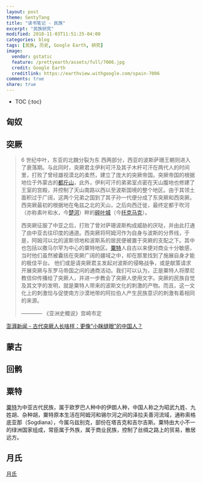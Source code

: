 ```yaml
---
layout: post
theme: SentyTang
title: "读书笔记 - 民族"
excerpt: "民族研究"
modified: 2018-11-03T11:51:25-04:00
categories: blog
tags: [民族, 历史, Google Earth, 研究]
image:
  vendor: gstatic
  feature: /prettyearth/assets/full/7006.jpg
  credit: Google Earth
  creditlink: https://earthview.withgoogle.com/spain-7006
comments: true
share: true
---
```


* TOC
{:toc}

## 匈奴

## 突厥

> 6 世纪中叶，东亚的北魏分裂为东 西两部分，西亚的波斯萨珊王朝则进入了衰落期。与此同时，突厥君主伊利可汗及其子木杆可汗在两代人的时间里，打败了曾经雄视漠北的柔然，建立了庞大的突厥帝国。突厥帝国的根据地位于外蒙古的[都斤山][wikiwand/于都斤]，此外，伊利可汗的弟弟室点密在天山腹地也修建了王室的宫殿，并控制了天山南路以西以至波斯国境的整个地区。由于其领土面积过于广阔，这两个兄弟之国到了其子孙一代便分成了东突厥和西突厥。西突厥最初的根据地在龟兹之北的天山，之后向西迁徙，最终定都于吹河（亦称素叶和水，今[楚河][wikiwand/Chu_River]）畔的[碎叶城][wikiwand/Suyab]（今[托克马克][wikiwand/Tokmok]）。
>
> 西突厥征服了中亚之后，打败了曾对萨珊波斯构成威胁的厌哒，并由此打通了由中亚去往印度的通道。西突厥将阿姆河作为自身与波斯的分界线，于是，阿姆河以北的波斯领地和波斯系的居民便被置于突厥的支配之下。其中也包括以撒马尔罕为中心的粟特地区。[粟特](#粟特)人自古以来便对商业十分敏感，当时他们虽然被囊括在突厥广阔的疆域之中，却在那里找到了施展自身才能的极佳平台。 他们或是请突厥君主发起对波斯的侵略战争，或是献策请求开展突厥与东罗马帝国之间的通商活动。我们可以认为，正是粟特人将摩尼教信仰传播给了突厥人，并进一步教会了突厥人使用文字。突厥的民族自觉及其文字的发明，就是粟特人带来的波斯文化的刺激的产物。而且，这一文化上的刺激恰与促使南方沙漠地带的阿拉伯人产生民族意识的刺激有着相同的来源。
>
> ———— 《亚洲史概说》宫崎市定


[澎湃新闻 - 古代突厥人长啥样：更像“小眯缝眼”的中国人？](https://www.thepaper.cn/newsDetail_forward_1353144)

## 蒙古

## 回鹘

## 粟特

[粟特][Sogdia]为中亚古代民族，属于欧罗巴人种中的伊朗人种，中国人称之为昭武九姓、九姓胡、杂种胡，粟特原本生活在阿姆河和锡尔河之间的泽拉夫善河流域，通称索格底亚那（Sogdiana），今属乌兹别克，部份在塔吉克和吉尔吉斯。粟特由大小不一的绿洲国家组成，常臣属于外族，属于商业民族，控制了丝绸之路上的贸易，散居远方。

## 月氏

[月氏](https://www.wikiwand.com/en/Yuezhi)

[Sogdia]:https://www.wikiwand.com/en/Sogdia
[wikiwand/于都斤]:http://www.wikiwand.com/zh-cn/%E6%96%BC%E9%83%BD%E6%96%A4
[wikiwand/Chu_River]:https://www.wikiwand.com/en/Chu_River
[wikiwand/Tokmok]:https://www.wikiwand.com/en/Tokmok
[wikiwand/Suyab]:https://www.wikiwand.com/en/Suyab